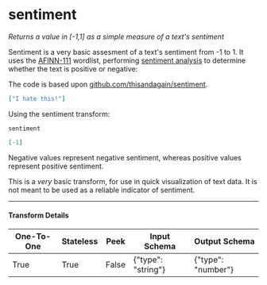 # sentiment
*Returns a value in [-1,1] as a simple measure of a text's sentiment*

Sentiment is a very basic assesment of a text's sentiment from -1 to 1. It uses the [AFINN-111](http://www2.imm.dtu.dk/pubdb/views/publication_details.php?id=6010) wordlist,
performing [sentiment analysis](https://en.wikipedia.org/wiki/Sentiment_analysis) to determine whether the text is positive or negative:

The code is based upon [github.com/thisandagain/sentiment](https://github.com/thisandagain/sentiment).


```json
["I hate this!"]
```

Using the sentiment transform:
```
sentiment
```

```json
[-1]
```

Negative values represent negative sentiment, whereas positive values represent positive sentiment.

This is a *very* basic transform, for use in quick visualization of text data. It is not meant to be used as a reliable indicator of sentiment.


---

#### Transform Details
<table class='pipescriptargs'><thead><tr><th>One-To-One</th><th>Stateless</th><th>Peek</th><th>Input Schema</th><th>Output Schema</th></tr></thead><tr><td>True</td><td>True</td><td>False</td><td>{"type": "string"}</td><td>{"type": "number"}</td></tr></table>

